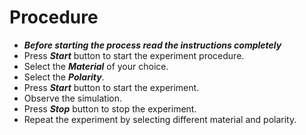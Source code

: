 # Procedure

- ***Before starting the process read the instructions completely***
- Press ***Start*** button to start the experiment procedure.
- Select the ***Material*** of your choice.
- Select the ***Polarity***.
- Press ***Start*** button to start the experiment.
- Observe the simulation.
- Press ***Stop*** button to stop the experiment.
- Repeat the experiment by selecting different material and polarity.
